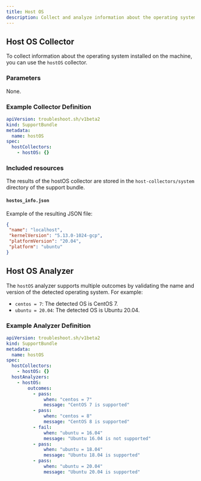 ```yaml
---
title: Host OS
description: Collect and analyze information about the operating system (OS) installed on the machine.
---
```


## Host OS Collector

To collect information about the operating system installed on the machine, you can use the `hostOS` collector.

### Parameters

None.

### Example Collector Definition

```yaml
apiVersion: troubleshoot.sh/v1beta2
kind: SupportBundle
metadata:
  name: hostOS
spec:
  hostCollectors:
    - hostOS: {}
```

### Included resources

The results of the hostOS collector are stored in the `host-collectors/system` directory of the support bundle.

#### `hostos_info.json`

Example of the resulting JSON file:

```json
{
 "name": "localhost",
 "kernelVersion": "5.13.0-1024-gcp",
 "platformVersion": "20.04",
 "platform": "ubuntu"
}
```

## Host OS Analyzer

The `hostOS` analyzer supports multiple outcomes by validating the name and version of the detected operating system. For example:

- `centos = 7`: The detected OS is CentOS 7.
- `ubuntu = 20.04`: The detected OS is Ubuntu 20.04.

### Example Analyzer Definition

```yaml
apiVersion: troubleshoot.sh/v1beta2
kind: SupportBundle
metadata:
  name: hostOS
spec:
  hostCollectors:
    - hostOS: {}
  hostAnalyzers:
    - hostOS:
        outcomes:
          - pass:
              when: "centos = 7"
              message: "CentOS 7 is supported"
          - pass:
              when: "centos = 8"
              message: "CentOS 8 is supported"
          - fail:
              when: "ubuntu = 16.04"
              message: "Ubuntu 16.04 is not supported"
          - pass:
              when: "ubuntu = 18.04"
              message: "Ubuntu 18.04 is supported"
          - pass:
              when: "ubuntu = 20.04"
              message: "Ubuntu 20.04 is supported"
```

